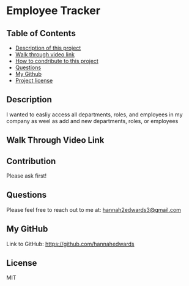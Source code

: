 # Employee Tracker
## Table of Contents
- [Description of this project](#Description)
- [Walk through video link](#walk-through)
- [How to condribute to this project](#Contribution)
- [Questions](#Email)
- [My Github](#GitHub)
- [Project license](#License)
## Description
I wanted to easliy access all departments, roles, and employees in my company as weel as add and new departments, roles, or employees
## Walk Through Video Link

## Contribution
Please ask first!
## Questions
Please feel free to reach out to me at: hannah2edwards3@gmail.com
## My GitHub
Link to GitHub: https://github.com/hannahedwards
## License
MIT
